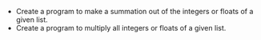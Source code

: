 - Create a program to make a summation out of the integers or floats of a given list.
- Create a program to multiply all integers or floats of a given list.
